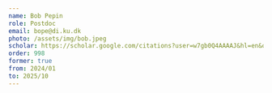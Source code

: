 ```yaml
---
name: Bob Pepin
role: Postdoc
email: bope@di.ku.dk
photo: /assets/img/bob.jpeg
scholar: https://scholar.google.com/citations?user=w7gb0Q4AAAAJ&hl=en&oi=ao
order: 998
former: true
from: 2024/01
to: 2025/10
---
```


